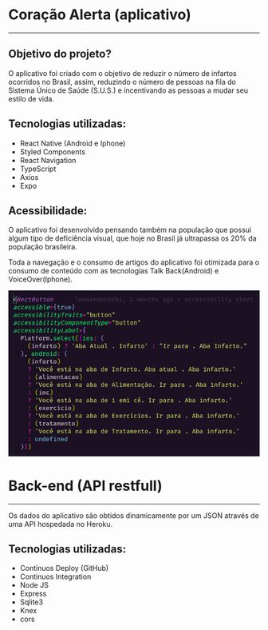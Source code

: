 # Coração Alerta (aplicativo)

---
## Objetivo do projeto?
O aplicativo foi criado com o objetivo de reduzir o número de infartos ocorridos no Brasil, assim, reduzindo o número de pessoas na fila do Sistema Único de Saúde (S.U.S.) e incentivando as pessoas a mudar seu estilo de vida.

## Tecnologias utilizadas:
- React Native (Android e Iphone)
- Styled Components
- React Navigation
- TypeScript
- Axios
- Expo


## Acessibilidade:
O aplicativo foi desenvolvido pensando também na população que possui algum tipo de deficiência visual, que hoje no Brasil já ultrapassa os 20% da população brasileira.
 
Toda a navegação e o consumo de artigos do aplicativo foi otimizada para o consumo de conteúdo com as tecnologias Talk Back(Android) e VoiceOver(Iphone).

![Imagem de demonstração de acessibilidade](https://raw.githubusercontent.com/LeonardoCorbi/infartoAppNativo/master/src/assets/readme_assets/accessibilityCode.png)
 
# Back-end (API restfull)
---
Os dados do aplicativo são obtidos dinamicamente por um JSON através de uma API hospedada no Heroku.

## Tecnologias utilizadas:

- Continuos Deploy (GitHub)
- Continuos Integration
- Node JS
- Express
- Sqlite3
- Knex
- cors